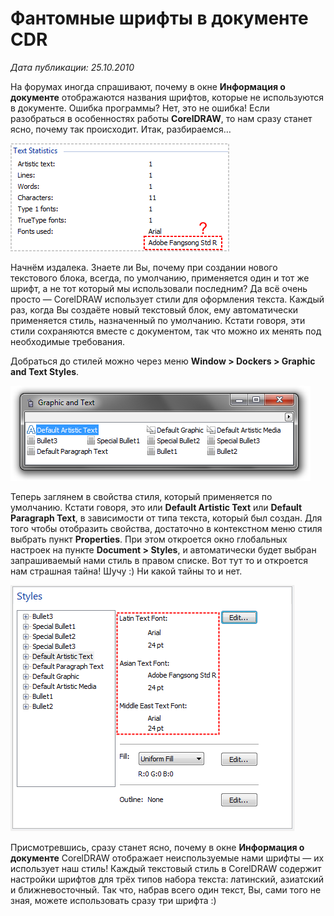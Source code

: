 # Фантомные шрифты в документе CDR

_Дата публикации: 25.10.2010_

На форумах иногда спрашивают, почему в окне **Информация о документе** отображаются названия шрифтов, которые не используются в документе. Ошибка программы? Нет, это не ошибка! Если разобраться в особенностях работы **CorelDRAW**, то нам сразу станет ясно, почему так происходит. Итак, разбираемся…

![Фантомные шрифты в документе CDR](./130516f7-3574-448a-ac1c-19a989b75acd.png)

Начнём издалека. Знаете ли Вы, почему при создании нового текстового блока, всегда, по умолчанию, применяется один и тот же шрифт, а не тот который мы использовали последним? Да всё очень просто — CorelDRAW использует стили для оформления текста. Каждый раз, когда Вы создаёте новый текстовый блок, ему автоматически применяется стиль, назначенный по умолчанию. Кстати говоря, эти стили сохраняются вместе с документом, так что можно их менять под необходимые требования.

Добраться до стилей можно через меню **Window > Dockers > Graphic and Text Styles**.

![Фантомные шрифты в документе CDR](./e3670003-6f3c-49f8-bc3e-f5c3d64bcc35.png)

Теперь заглянем в свойства стиля, который применяется по умолчанию. Кстати говоря, это или **Default Artistic Text** или **Default Paragraph Text**, в зависимости от типа текста, который был создан. Для того чтобы отобразить свойства, достаточно в контекстном меню стиля выбрать пункт **Properties**. При этом откроется окно глобальных настроек на пункте **Document > Styles**, и автоматически будет выбран запрашиваемый нами стиль в правом списке. Вот тут то и откроется нам страшная тайна! Шучу :) Ни какой тайны то и нет.

![Фантомные шрифты в документе CDR](./080627a2-a108-4522-b0eb-40b44a7b31a5.png)

Присмотревшись, сразу станет ясно, почему в окне **Информация о документе** CorelDRAW отображает неиспользуемые нами шрифты — их использует наш стиль! Каждый текстовый стиль в CorelDRAW содержит настройки шрифтов для трёх типов набора текста: латинский, азиатский и ближневосточный. Так что, набрав всего один текст, Вы, сами того не зная, можете использовать сразу три шрифта :)
